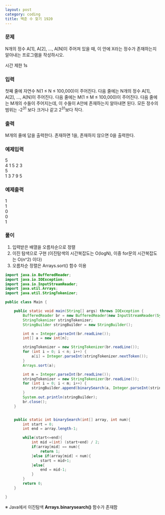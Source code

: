 ```yaml
---
layout: post
category: coding
title: 백준 수 찾기 1920
---
```


### 문제
N개의 정수 A[1], A[2], …, A[N]이 주어져 있을 때, 이 안에 X라는 정수가 존재하는지 알아내는 프로그램을 작성하시오.

시간 제한 1s

### 입력
첫째 줄에 자연수 N(1 ≤ N ≤ 100,000)이 주어진다. 다음 줄에는 N개의 정수 A[1], A[2], …, A[N]이 주어진다. 다음 줄에는 M(1 ≤ M ≤ 100,000)이 주어진다. 다음 줄에는 M개의 수들이 주어지는데, 이 수들이 A안에 존재하는지 알아내면 된다. 모든 정수의 범위는 -2<sup>31</sup> 보다 크거나 같고 2<sup>31</sup>보다 작다.

### 출력
M개의 줄에 답을 출력한다. 존재하면 1을, 존재하지 않으면 0을 출력한다.

### 예제입력
5  
4 1 5 2 3  
5  
1 3 7 9 5

### 예제출력
1  
1  
0  
0  
1  

### 풀이
1. 입력받은 배열을 오름차순으로 정렬
2. 이진 탐색으로 구현 (이진탐색의 시간복잡도는 O(logN), 이중 for문의 시간복잡도는 O(n^2) 이다)
3. 오름차순 정렬은 Arrays.sort() 함수 이용   

~~~java
import java.io.BufferedReader;
import java.io.IOException;
import java.io.InputStreamReader;
import java.util.Arrays;
import java.util.StringTokenizer;

public class Main {

    public static void main(String[] args) throws IOException {
        BufferedReader br = new BufferedReader(new InputStreamReader(System.in));
        StringTokenizer stringTokenizer;
        StringBuilder stringBuilder = new StringBuilder();

        int n = Integer.parseInt(br.readLine());
        int[] a = new int[n];

        stringTokenizer = new StringTokenizer(br.readLine());
        for (int i = 0; i < n; i++) {
            a[i] = Integer.parseInt(stringTokenizer.nextToken());
        }
        Arrays.sort(a);

        int m = Integer.parseInt(br.readLine());
        stringTokenizer = new StringTokenizer(br.readLine());
        for (int i = 0; i < m; i++) {
            stringBuilder.append(binarySearch(a, Integer.parseInt(stringTokenizer.nextToken()))).append("\n");
        }
        System.out.println(stringBuilder);
        br.close();
    }


    public static int binarySearch(int[] array, int num){
        int start = 0;
        int end = array.length-1;

        while(start<=end){
            int mid =(int) (start+end) / 2;
            if(array[mid] == num){
                return 1;
            }else if(array[mid] < num){
                start = mid+1;
            }else{
                end = mid-1;
            }
        }
        return 0;
    }

}
~~~

※ Java에서 이진탐색 __Arrays.binarysearch()__ 함수가 존재함
